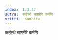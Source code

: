 ```yaml
---
index:  1.3.37
sutra:  कर्तृस्थे चाशरीरे कर्मणि
vritti:  samhita 
---
```


कर्तृस्थे चाशरीरे कर्मणि

